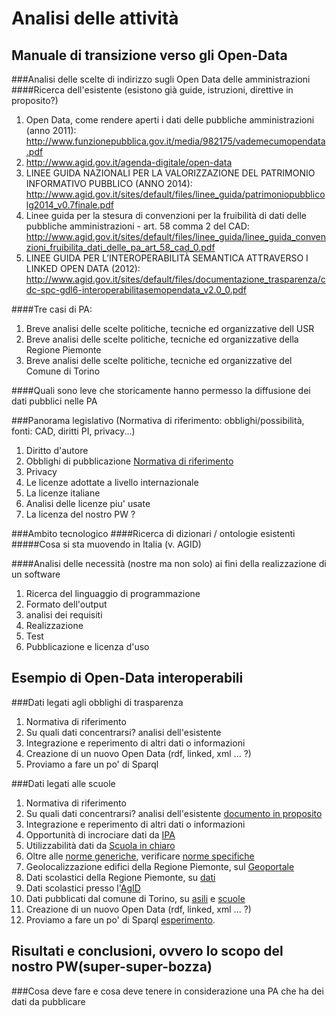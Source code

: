 Analisi delle attività
============================
Manuale di transizione verso gli Open-Data
------------------------------------------
###Analisi delle scelte di indirizzo sugli Open Data delle amministrazioni
####Ricerca dell'esistente (esistono già guide, istruzioni, direttive in proposito?)
 1. Open Data, come rendere aperti i dati delle pubbliche amministrazioni (anno 2011): http://www.funzionepubblica.gov.it/media/982175/vademecumopendata.pdf
 2. http://www.agid.gov.it/agenda-digitale/open-data
 3. LINEE GUIDA NAZIONALI PER LA VALORIZZAZIONE DEL PATRIMONIO INFORMATIVO PUBBLICO (ANNO 2014): http://www.agid.gov.it/sites/default/files/linee_guida/patrimoniopubblicolg2014_v0.7finale.pdf
 4. Linee guida per la stesura di convenzioni per la fruibilità di dati delle pubbliche amministrazioni - art. 58 comma 2 del CAD: http://www.agid.gov.it/sites/default/files/linee_guida/linee_guida_convenzioni_fruibilita_dati_delle_pa_art_58_cad_0.pdf
 5. LINEE GUIDA PER L’INTEROPERABILITÀ SEMANTICA ATTRAVERSO I LINKED OPEN DATA (2012): http://www.agid.gov.it/sites/default/files/documentazione_trasparenza/cdc-spc-gdl6-interoperabilitasemopendata_v2.0_0.pdf

####Tre casi di PA:
 1. Breve analisi delle scelte politiche, tecniche ed organizzative dell USR
 2. Breve analisi delle scelte politiche, tecniche ed organizzative della Regione Piemonte 
 3. Breve analisi delle scelte politiche, tecniche ed organizzative del Comune di Torino

####Quali sono leve che storicamente hanno permesso la diffusione dei dati pubblici nelle PA

###Panorama legislativo (Normativa di riferimento: obblighi/possibilità, fonti: CAD, diritti PI, privacy...)
 1. Diritto d'autore
 2. Obblighi di pubblicazione [Normativa di riferimento](Normativa.md)
 3. Privacy
 4. Le licenze adottate a livello internazionale
 5. La licenze italiane
 6. Analisi delle licenze piu' usate
 7. La licenza del nostro PW ?

###Ambito tecnologico
####Ricerca di dizionari / ontologie esistenti 
#####Cosa si sta muovendo in Italia (v. AGID)

####Analisi delle necessità (nostre ma non solo) ai fini della realizzazione di un software
 1. Ricerca del linguaggio di programmazione
 2. Formato dell'output
 3. analisi dei requisiti
 4. Realizzazione
 5. Test
 6. Pubblicazione e licenza d'uso

Esempio di Open-Data interoperabili
-----------------------------------

###Dati legati agli obblighi di trasparenza
 1. Normativa di riferimento
 2. Su quali dati concentrarsi? analisi dell'esistente
 3. Integrazione e reperimento di altri dati o informazioni
 4. Creazione di un nuovo Open Data (rdf, linked, xml ... ?)
 5. Proviamo a fare un po' di Sparql

###Dati legati alle scuole
 1. Normativa di riferimento
 2. Su quali dati concentrarsi? analisi dell'esistente [documento in proposito](DatiScuole.md)
 3. Integrazione e reperimento di altri dati o informazioni
 4. Opportunità di incrociare dati da [IPA](http://spcdata.digitpa.gov.it/data.html)
 5. Utilizzabilità dati da [Scuola in chiaro](http://cercalatuascuola.istruzione.it/cercalatuascuola/opendata/)
 6. Oltre alle [norme generiche](Normativa.md), verificare [norme specifiche](NormativaScuola.md)
 7. Geolocalizzazione edifici della Regione Piemonte, sul [Geoportale](http://osgis2.csi.it/webgisAtlante/qgiswebclient.html?map=Scuole/BDTRE_SCUOLE_pubblicazione/)
 8. Dati scolastici della Regione Piemonte, su [dati](http://www.dati.piemonte.it/catalogodati/dato/100654-.html)
 9. Dati scolastici presso l'[AgID](http://www.agid.gov.it/search/node/scuole)
 10. Dati pubblicati dal comune di Torino, su [asili](http://aperto.comune.torino.it/?q=taxonomy/term/127) e [scuole](http://aperto.comune.torino.it/?q=taxonomy/term/128)
 11. Creazione di un nuovo Open Data (rdf, linked, xml ... ?)
 12. Proviamo a fare un po' di Sparql [esperimento](EsperimentiSparql.md).

Risultati e conclusioni, ovvero lo scopo del nostro PW(super-super-bozza)
-----------------------------------
###Cosa deve fare e cosa deve tenere in considerazione una PA che ha dei dati da pubblicare
